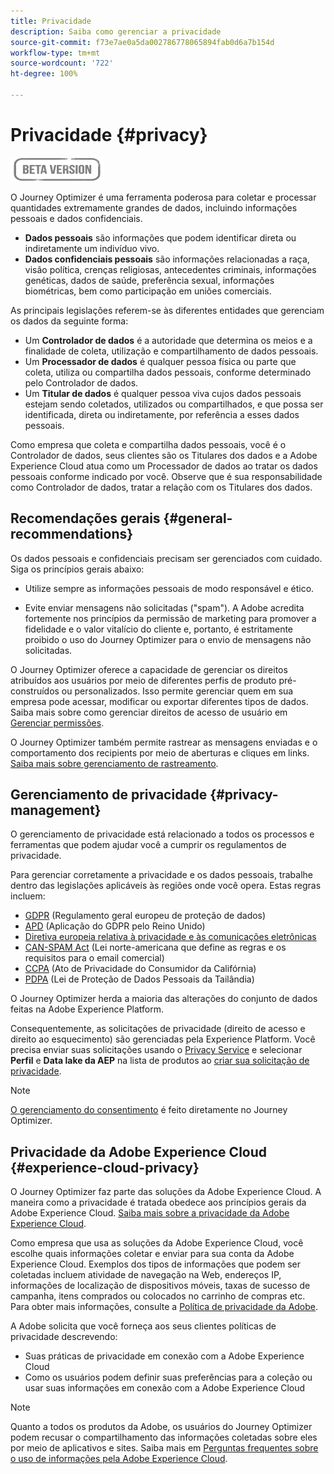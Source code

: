 ```yaml
---
title: Privacidade
description: Saiba como gerenciar a privacidade
source-git-commit: f73e7ae0a5da002786778065894fab0d6a7b154d
workflow-type: tm+mt
source-wordcount: '722'
ht-degree: 100%

---
```



# Privacidade {#privacy}

![](assets/do-not-localize/badge.png)

O Journey Optimizer é uma ferramenta poderosa para coletar e processar quantidades extremamente grandes de dados, incluindo informações pessoais e dados confidenciais.

* **Dados pessoais** são informações que podem identificar direta ou indiretamente um indivíduo vivo.
* **Dados confidenciais pessoais** são informações relacionadas a raça, visão política, crenças religiosas, antecedentes criminais, informações genéticas, dados de saúde, preferência sexual, informações biométricas, bem como participação em uniões comerciais.

As principais legislações referem-se às diferentes entidades que gerenciam os dados da seguinte forma:

* Um **Controlador de dados** é a autoridade que determina os meios e a finalidade de coleta, utilização e compartilhamento de dados pessoais.
* Um **Processador de dados** é qualquer pessoa física ou parte que coleta, utiliza ou compartilha dados pessoais, conforme determinado pelo Controlador de dados.
* Um **Titular de dados** é qualquer pessoa viva cujos dados pessoais estejam sendo coletados, utilizados ou compartilhados, e que possa ser identificada, direta ou indiretamente, por referência a esses dados pessoais.

Como empresa que coleta e compartilha dados pessoais, você é o Controlador de dados, seus clientes são os Titulares dos dados e a Adobe Experience Cloud atua como um Processador de dados ao tratar os dados pessoais conforme indicado por você. Observe que é sua responsabilidade como Controlador de dados, tratar a relação com os Titulares dos dados.

## Recomendações gerais {#general-recommendations}

Os dados pessoais e confidenciais precisam ser gerenciados com cuidado. Siga os princípios gerais abaixo:

* Utilize sempre as informações pessoais de modo responsável e ético.

* Evite enviar mensagens não solicitadas (&quot;spam&quot;). A Adobe acredita fortemente nos princípios da permissão de marketing para promover a fidelidade e o valor vitalício do cliente e, portanto, é estritamente proibido o uso do Journey Optimizer para o envio de mensagens não solicitadas.

O Journey Optimizer oferece a capacidade de gerenciar os direitos atribuídos aos usuários por meio de diferentes perfis de produto pré-construídos ou personalizados. Isso permite gerenciar quem em sua empresa pode acessar, modificar ou exportar diferentes tipos de dados. Saiba mais sobre como gerenciar direitos de acesso de usuário em [Gerenciar permissões](../administration/permissions.md).

O Journey Optimizer também permite rastrear as mensagens enviadas e o comportamento dos recipients por meio de aberturas e cliques em links. [Saiba mais sobre gerenciamento de rastreamento](message-tracking.md).

## Gerenciamento de privacidade {#privacy-management}

O gerenciamento de privacidade está relacionado a todos os processos e ferramentas que podem ajudar você a cumprir os regulamentos de privacidade.

Para gerenciar corretamente a privacidade e os dados pessoais, trabalhe dentro das legislações aplicáveis às regiões onde você opera. Estas regras incluem:

* [GDPR](https://ec.europa.eu/info/law/law-topic/data-protection/reform/what-does-general-data-protection-regulation-gdpr-govern_en) (Regulamento geral europeu de proteção de dados)
* [APD](https://www.gov.uk/data-protection) (Aplicação do GDPR pelo Reino Unido)
* [Diretiva europeia relativa à privacidade e às comunicações eletrônicas](https://eur-lex.europa.eu/legal-content/EN/TXT/?uri=CELEX:02002L0058-20091219)
* [CAN-SPAM Act](https://www.ftc.gov/tips-advice/business-center/guidance/can-spam-act-compliance-guide-business) (Lei norte-americana que define as regras e os requisitos para o email comercial)
* [CCPA](https://leginfo.legislature.ca.gov/faces/codes_displayText.xhtml?lawCode=CIV&amp;division=3.&amp;title=1.81.5.&amp;part=4.&amp;chapter=&amp;article=) (Ato de Privacidade do Consumidor da Califórnia)
* [PDPA](https://secureprivacy.ai/thailand-pdpa-summary-what-businesses-need-to-know/) (Lei de Proteção de Dados Pessoais da Tailândia)

O Journey Optimizer herda a maioria das alterações do conjunto de dados feitas na Adobe Experience Platform.

Consequentemente, as solicitações de privacidade (direito de acesso e direito ao esquecimento) são gerenciadas pela Experience Platform. Você precisa enviar suas solicitações usando o [Privacy Service](https://experienceleague.adobe.com/docs/experience-platform/privacy/home.html?lang=pt-BR) e selecionar **Perfil** e **Data lake da AEP** na lista de produtos ao [criar sua solicitação de privacidade](https://experienceleague.adobe.com/docs/experience-platform/privacy/ui/user-guide.html?lang=br#request-builder). <!--https://experienceleague.adobe.com/docs/experience-platform/privacy/home.html?lang=en).-->

>[!NOTE]
>
>[O gerenciamento do consentimento](../../help/using/consent.md) é feito diretamente no Journey Optimizer.

## Privacidade da Adobe Experience Cloud {#experience-cloud-privacy}

O Journey Optimizer faz parte das soluções da Adobe Experience Cloud. A maneira como a privacidade é tratada obedece aos princípios gerais da Adobe Experience Cloud. [Saiba mais sobre a privacidade da Adobe Experience Cloud](https://www.adobe.com/br/privacy/marketing-cloud.html).

Como empresa que usa as soluções da Adobe Experience Cloud, você escolhe quais informações coletar e enviar para sua conta da Adobe Experience Cloud. Exemplos dos tipos de informações que podem ser coletadas incluem atividade de navegação na Web, endereços IP, informações de localização de dispositivos móveis, taxas de sucesso de campanha, itens comprados ou colocados no carrinho de compras etc. Para obter mais informações, consulte a [Política de privacidade da Adobe](https://www.adobe.com/br/privacy/policy.html).

A Adobe solicita que você forneça aos seus clientes políticas de privacidade descrevendo:

* Suas práticas de privacidade em conexão com a Adobe Experience Cloud
* Como os usuários podem definir suas preferências para a coleção ou usar suas informações em conexão com a Adobe Experience Cloud

>[!NOTE]
>
>Quanto a todos os produtos da Adobe, os usuários do Journey Optimizer podem recusar o compartilhamento das informações coletadas sobre eles por meio de aplicativos e sites. Saiba mais em [Perguntas frequentes sobre o uso de informações pela Adobe Experience Cloud](https://www.adobe.com/br/privacy/experience-cloud-usage-info-faq.html).

<!--Because Journey Optimizer integrates with Adobe Experience Platform, where audiences are transferred from one system to another, you need to pay extra care to personal data protection.-->
